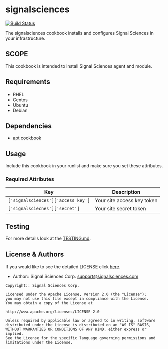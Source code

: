 # signalsciences

[![Build Status](https://jenkins-01.eastus.cloudapp.azure.com/job/signalsciences-cookbook/badge/icon)](https://jenkins-01.eastus.cloudapp.azure.com/job/signalsciences-cookbook/)

The signalsciences cookbook installs and configures Signal Sciences in your infrastructure.

## SCOPE

This cookbook is intended to install Signal Sciences agent and module.

## Requirements

* RHEL
* Centos
* Ubuntu
* Debian

## Dependencies

* apt cookbook

## Usage

Include this cookbook in your runlist and make sure you set these attributes.

### Required Attributes
| Key | Description |
| --- | ----------- |
| `['signalsciences']['access_key']` | Your site access key token |
| `['signalsciecnes']['secret']`     | Your site secret token |

## Testing

For more details look at the [TESTING.md](./TESTING.md).

## License & Authors

If you would like to see the detailed LICENSE click [here](./LICENSE).

- Author:: Signal Sciences Corp. <support@signalsciences.com>

```text
Copyright:: Signal Sciences Corp.

Licensed under the Apache License, Version 2.0 (the "License");
you may not use this file except in compliance with the License.
You may obtain a copy of the License at

http://www.apache.org/licenses/LICENSE-2.0

Unless required by applicable law or agreed to in writing, software
distributed under the License is distributed on an "AS IS" BASIS,
WITHOUT WARRANTIES OR CONDITIONS OF ANY KIND, either express or implied.
See the License for the specific language governing permissions and
limitations under the License.
```
